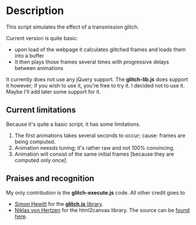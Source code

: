Description
===========
This script simulates the effect of a transmission glitch.

Current version is quite basic:
* upon load of the webpage it calculates glitched frames and loads them into a buffer
* It then plays those frames several times with progressive delays between animations

It currently does not use any jQuery support. The **glitch-lib.js** does support it however; if you wish to use it, you're free to try it. I decided not to use it. Maybe I'll add later some support for it.

Current limitations
-------------------
Because it's quite a basic script, it has some limitations.

1. The first animations takes several seconds to occur; cause: frames are being computed.
2. Animation neesds tuning; it's rather raw and not 100% convincing.
3. Animation will consist of the same initial frames [because they are computed only once].

Praises and recognition
-----------------------
My only contribution is the **glitch-execute.js** code.
All other credit goes to
* [Simon Hewitt](http://sjhewitt.co.uk/2012/07/javascript-glitch-effect-glitch-js/ "Simon Hewitt's page") for the [**glitch.js** library](https://github.com/sjhewitt/glitch.js/ "glitch.js source code").
* [Niklas von Hertzen](https://github.com/niklasvh "Niklas von Hertzen's page") for the html2canvas library. The source can be [found here](https://github.com/sjhewitt/glitch.js/ "glitch.js sourc code").

